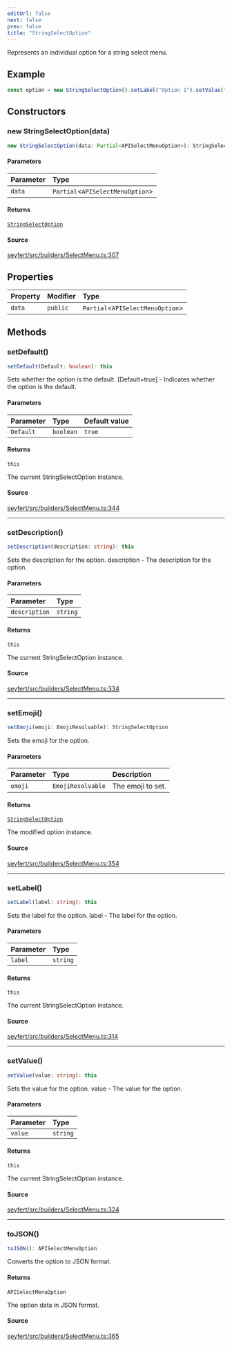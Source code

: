 ```yaml
---
editUrl: false
next: false
prev: false
title: "StringSelectOption"
---
```


Represents an individual option for a string select menu.

## Example

```ts
const option = new StringSelectOption().setLabel("Option 1").setValue("option_1");
```

## Constructors

### new StringSelectOption(data)

```ts
new StringSelectOption(data: Partial<APISelectMenuOption>): StringSelectOption
```

#### Parameters

| Parameter | Type |
| :------ | :------ |
| `data` | `Partial`\<`APISelectMenuOption`\> |

#### Returns

[`StringSelectOption`](/api/classes/stringselectoption/)

#### Source

[seyfert/src/builders/SelectMenu.ts:307](https://github.com/potoland/potocuit/blob/c4fb0c1/src/builders/SelectMenu.ts#L307)

## Properties

| Property | Modifier | Type |
| :------ | :------ | :------ |
| `data` | `public` | `Partial`\<`APISelectMenuOption`\> |

## Methods

### setDefault()

```ts
setDefault(Default: boolean): this
```

Sets whether the option is the default.
 [Default=true] - Indicates whether the option is the default.

#### Parameters

| Parameter | Type | Default value |
| :------ | :------ | :------ |
| `Default` | `boolean` | `true` |

#### Returns

`this`

The current StringSelectOption instance.

#### Source

[seyfert/src/builders/SelectMenu.ts:344](https://github.com/potoland/potocuit/blob/c4fb0c1/src/builders/SelectMenu.ts#L344)

***

### setDescription()

```ts
setDescription(description: string): this
```

Sets the description for the option.
 description - The description for the option.

#### Parameters

| Parameter | Type |
| :------ | :------ |
| `description` | `string` |

#### Returns

`this`

The current StringSelectOption instance.

#### Source

[seyfert/src/builders/SelectMenu.ts:334](https://github.com/potoland/potocuit/blob/c4fb0c1/src/builders/SelectMenu.ts#L334)

***

### setEmoji()

```ts
setEmoji(emoji: EmojiResolvable): StringSelectOption
```

Sets the emoji for the option.

#### Parameters

| Parameter | Type | Description |
| :------ | :------ | :------ |
| `emoji` | `EmojiResolvable` | The emoji to set. |

#### Returns

[`StringSelectOption`](/api/classes/stringselectoption/)

The modified option instance.

#### Source

[seyfert/src/builders/SelectMenu.ts:354](https://github.com/potoland/potocuit/blob/c4fb0c1/src/builders/SelectMenu.ts#L354)

***

### setLabel()

```ts
setLabel(label: string): this
```

Sets the label for the option.
 label - The label for the option.

#### Parameters

| Parameter | Type |
| :------ | :------ |
| `label` | `string` |

#### Returns

`this`

The current StringSelectOption instance.

#### Source

[seyfert/src/builders/SelectMenu.ts:314](https://github.com/potoland/potocuit/blob/c4fb0c1/src/builders/SelectMenu.ts#L314)

***

### setValue()

```ts
setValue(value: string): this
```

Sets the value for the option.
 value - The value for the option.

#### Parameters

| Parameter | Type |
| :------ | :------ |
| `value` | `string` |

#### Returns

`this`

The current StringSelectOption instance.

#### Source

[seyfert/src/builders/SelectMenu.ts:324](https://github.com/potoland/potocuit/blob/c4fb0c1/src/builders/SelectMenu.ts#L324)

***

### toJSON()

```ts
toJSON(): APISelectMenuOption
```

Converts the option to JSON format.

#### Returns

`APISelectMenuOption`

The option data in JSON format.

#### Source

[seyfert/src/builders/SelectMenu.ts:365](https://github.com/potoland/potocuit/blob/c4fb0c1/src/builders/SelectMenu.ts#L365)
